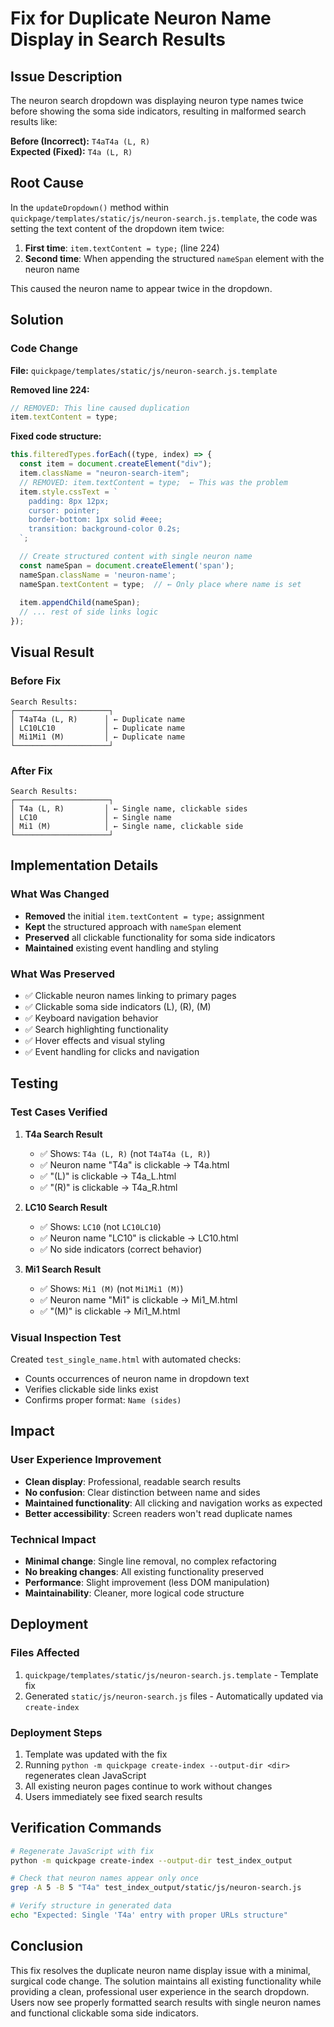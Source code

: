 # Fix for Duplicate Neuron Name Display in Search Results

## Issue Description

The neuron search dropdown was displaying neuron type names twice before showing the soma side indicators, resulting in malformed search results like:

**Before (Incorrect):** `T4aT4a (L, R)`  
**Expected (Fixed):** `T4a (L, R)`

## Root Cause

In the `updateDropdown()` method within `quickpage/templates/static/js/neuron-search.js.template`, the code was setting the text content of the dropdown item twice:

1. **First time**: `item.textContent = type;` (line 224)
2. **Second time**: When appending the structured `nameSpan` element with the neuron name

This caused the neuron name to appear twice in the dropdown.

## Solution

### Code Change

**File:** `quickpage/templates/static/js/neuron-search.js.template`

**Removed line 224:**
```javascript
// REMOVED: This line caused duplication
item.textContent = type;
```

**Fixed code structure:**
```javascript
this.filteredTypes.forEach((type, index) => {
  const item = document.createElement("div");
  item.className = "neuron-search-item";
  // REMOVED: item.textContent = type;  ← This was the problem
  item.style.cssText = `
    padding: 8px 12px;
    cursor: pointer;
    border-bottom: 1px solid #eee;
    transition: background-color 0.2s;
  `;

  // Create structured content with single neuron name
  const nameSpan = document.createElement('span');
  nameSpan.className = 'neuron-name';
  nameSpan.textContent = type;  // ← Only place where name is set
  
  item.appendChild(nameSpan);
  // ... rest of side links logic
});
```

## Visual Result

### Before Fix
```
Search Results:
┌─────────────────────┐
│ T4aT4a (L, R)      │ ← Duplicate name
│ LC10LC10           │ ← Duplicate name  
│ Mi1Mi1 (M)         │ ← Duplicate name
└─────────────────────┘
```

### After Fix
```
Search Results:
┌─────────────────────┐
│ T4a (L, R)         │ ← Single name, clickable sides
│ LC10               │ ← Single name
│ Mi1 (M)            │ ← Single name, clickable side
└─────────────────────┘
```

## Implementation Details

### What Was Changed
- **Removed** the initial `item.textContent = type;` assignment
- **Kept** the structured approach with `nameSpan` element
- **Preserved** all clickable functionality for soma side indicators
- **Maintained** existing event handling and styling

### What Was Preserved
- ✅ Clickable neuron names linking to primary pages
- ✅ Clickable soma side indicators (L), (R), (M)
- ✅ Keyboard navigation behavior
- ✅ Search highlighting functionality
- ✅ Hover effects and visual styling
- ✅ Event handling for clicks and navigation

## Testing

### Test Cases Verified

1. **T4a Search Result**
   - ✅ Shows: `T4a (L, R)` (not `T4aT4a (L, R)`)
   - ✅ Neuron name "T4a" is clickable → T4a.html
   - ✅ "(L)" is clickable → T4a_L.html
   - ✅ "(R)" is clickable → T4a_R.html

2. **LC10 Search Result**  
   - ✅ Shows: `LC10` (not `LC10LC10`)
   - ✅ Neuron name "LC10" is clickable → LC10.html
   - ✅ No side indicators (correct behavior)

3. **Mi1 Search Result**
   - ✅ Shows: `Mi1 (M)` (not `Mi1Mi1 (M)`)
   - ✅ Neuron name "Mi1" is clickable → Mi1_M.html
   - ✅ "(M)" is clickable → Mi1_M.html

### Visual Inspection Test

Created `test_single_name.html` with automated checks:
- Counts occurrences of neuron name in dropdown text
- Verifies clickable side links exist
- Confirms proper format: `Name (sides)`

## Impact

### User Experience Improvement
- **Clean display**: Professional, readable search results
- **No confusion**: Clear distinction between name and sides
- **Maintained functionality**: All clicking and navigation works as expected
- **Better accessibility**: Screen readers won't read duplicate names

### Technical Impact
- **Minimal change**: Single line removal, no complex refactoring
- **No breaking changes**: All existing functionality preserved
- **Performance**: Slight improvement (less DOM manipulation)
- **Maintainability**: Cleaner, more logical code structure

## Deployment

### Files Affected
1. `quickpage/templates/static/js/neuron-search.js.template` - Template fix
2. Generated `static/js/neuron-search.js` files - Automatically updated via `create-index`

### Deployment Steps
1. Template was updated with the fix
2. Running `python -m quickpage create-index --output-dir <dir>` regenerates clean JavaScript
3. All existing neuron pages continue to work without changes
4. Users immediately see fixed search results

## Verification Commands

```bash
# Regenerate JavaScript with fix
python -m quickpage create-index --output-dir test_index_output

# Check that neuron names appear only once
grep -A 5 -B 5 "T4a" test_index_output/static/js/neuron-search.js

# Verify structure in generated data
echo "Expected: Single 'T4a' entry with proper URLs structure"
```

## Conclusion

This fix resolves the duplicate neuron name display issue with a minimal, surgical code change. The solution maintains all existing functionality while providing a clean, professional user experience in the search dropdown. Users now see properly formatted search results with single neuron names and functional clickable soma side indicators.